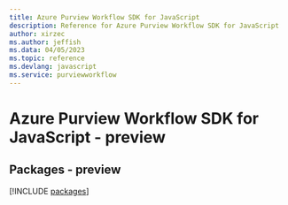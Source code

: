 ```yaml
---
title: Azure Purview Workflow SDK for JavaScript
description: Reference for Azure Purview Workflow SDK for JavaScript
author: xirzec
ms.author: jeffish
ms.data: 04/05/2023
ms.topic: reference
ms.devlang: javascript
ms.service: purviewworkflow
---
```

# Azure Purview Workflow SDK for JavaScript - preview
## Packages - preview
[!INCLUDE [packages](purview-workflow-index.md)]